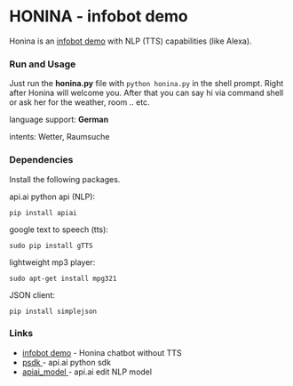 # HONINA - infobot demo
Honina is an [infobot demo](https://bot.api.ai/honina) with NLP (TTS) capabilities (like Alexa).

### Run and Usage
Just run the **honina.py** file with ```python honina.py``` in the shell prompt. Right after Honina will welcome you. After that you can say hi via command shell or ask her for the weather, room .. etc. 

language support: **German**

intents: Wetter, Raumsuche

### Dependencies
Install the following packages.

api.ai python api (NLP):
```
pip install apiai
```
google text to speech (tts):
```
sudo pip install gTTS
```
lightweight mp3 player:
```
sudo apt-get install mpg321
```
JSON client:
```
pip install simplejson
```

### Links
* [infobot demo](https://bot.api.ai/honina) - Honina chatbot without TTS
* [psdk ](https://github.com/api-ai/api-ai-python) - api.ai python sdk
* [apiai_model ](https://console.api.ai/) - api.ai edit NLP model
